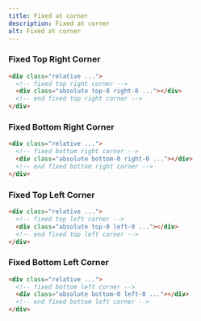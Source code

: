 ```yaml
---
title: Fixed at corner
description: Fixed at corner
alt: Fixed at corner
---
```


<h3 class="section-header">Fixed Top Right Corner</h3>

<base-snippet>

  <template v-slot:preview>
    <div class="relative w-56 h-16 bg-indigo-100">
      <div class="absolute top-0 right-0 bg-red-500 text-white py-1 px-4">
        FIXED
      </div>
    </div>
  </template>

```html
<div class="relative ...">
  <!-- fixed top right corner -->
  <div class="absolute top-0 right-0 ..."></div>
  <!-- end fixed top right corner -->
</div>
```

  <template v-slot:source>
    <a class="btn btn-primary btn-lg" href="https://play.tailwindcss.com/rRX3zUAGEj">Live Edit</a>
  </template>

</base-snippet>

<h3 class="section-header">Fixed Bottom Right Corner</h3>

<base-snippet>

  <template v-slot:preview>
    <div class="relative w-56 h-16 bg-indigo-100">
      <div class="absolute bottom-0 right-0 bg-red-500 text-white py-1 px-4">
        FIXED
      </div>
    </div>
  </template>

```html
<div class="relative ...">
  <!-- fixed bottom right corner -->
  <div class="absolute bottom-0 right-0 ..."></div>
  <!-- end fixed bottom right corner -->
</div>
```

  <template v-slot:source>
    <a class="btn btn-primary btn-lg" href="https://play.tailwindcss.com/uBxbMIOTMt">Live Edit</a>
  </template>

</base-snippet>

<h3 class="section-header">Fixed Top Left Corner</h3>

<base-snippet>

  <template v-slot:preview>
    <div class="relative w-56 h-16 bg-indigo-100">
      <div class="absolute top-0 left-0 bg-red-500 text-white py-1 px-4">
        FIXED
      </div>
    </div>
  </template>

```html
<div class="relative ...">
  <!-- fixed top left corner -->
  <div class="absolute top-0 left-0 ..."></div>
  <!-- end fixed top left corner -->
</div>
```

  <template v-slot:source>
    <a class="btn btn-primary btn-lg" href="https://play.tailwindcss.com/uBxbMIOTMt">Live Edit</a>
  </template>

</base-snippet>

<h3 class="section-header">Fixed Bottom Left Corner</h3>

<base-snippet>

  <template v-slot:preview>
    <div class="relative w-56 h-16 bg-indigo-100">
      <div class="absolute bottom-0 left-0 bg-red-500 text-white py-1 px-4">
        FIXED
      </div>
    </div>
  </template>

```html
<div class="relative ...">
  <!-- fixed bottom left corner -->
  <div class="absolute bottom-0 left-0 ..."></div>
  <!-- end fixed bottom left corner -->
</div>
```

  <template v-slot:source>
    <a class="btn btn-primary btn-lg" href="https://play.tailwindcss.com/uBxbMIOTMt">Live Edit</a>
  </template>

</base-snippet>

<related-ui search_key="fixed"></related-ui>
